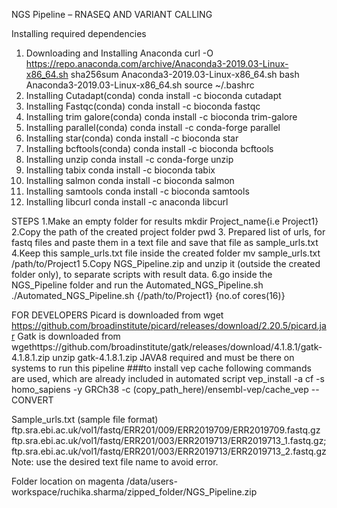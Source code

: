 ﻿
NGS Pipeline – RNASEQ AND VARIANT CALLING

Installing required dependencies
1. Downloading and Installing Anaconda
curl -O https://repo.anaconda.com/archive/Anaconda3-2019.03-Linux-x86_64.sh
sha256sum Anaconda3-2019.03-Linux-x86_64.sh
bash Anaconda3-2019.03-Linux-x86_64.sh
source ~/.bashrc
2. Installing Cutadapt(conda)
conda install -c bioconda cutadapt
3. Installing Fastqc(conda)
conda install -c bioconda fastqc
4. Installing trim galore(conda)
conda install -c bioconda trim-galore
5. Installing parallel(conda)
conda install -c conda-forge parallel
6. Installing star(conda)
conda install -c bioconda star
7. Installing bcftools(conda)
conda install -c bioconda bcftools
8. Installing  unzip
conda install -c conda-forge unzip
9. Installing tabix
conda install -c bioconda tabix
10. Installing salmon
conda install -c bioconda salmon
11.  Installing samtools
conda install -c bioconda samtools
12. Installing libcurl
conda install -c anaconda libcurl



STEPS
1.Make an empty folder for results
mkdir Project_name{i.e Project1}
2.Copy the path of the created project folder
pwd 
3. Prepared list of urls, for fastq files and paste them in a text file and save that file as sample_urls.txt
4.Keep this sample_urls.txt file inside the created folder
mv sample_urls.txt  /path/to/Project1
5.Copy NGS_Pipeline.zip and unzip it (outside the created folder only), to separate scripts with result data.
6.go inside the NGS_Pipeline folder and run the Automated_NGS_Pipeline.sh 
./Automated_NGS_Pipeline.sh {/path/to/Project1} {no.of cores(16)}






FOR DEVELOPERS
Picard is downloaded from wget https://github.com/broadinstitute/picard/releases/download/2.20.5/picard.jar
Gatk is downloaded from 
wgethttps://github.com/broadinstitute/gatk/releases/download/4.1.8.1/gatk-4.1.8.1.zip
unzip gatk-4.1.8.1.zip
JAVA8 required and must be there on systems to run this pipeline
###to install vep cache following commands are used, which are already included in automated script
vep_install -a cf -s homo_sapiens -y GRCh38 -c (copy_path_here)/ensembl-vep/cache_vep --CONVERT



Sample_urls.txt (sample file format)
ftp.sra.ebi.ac.uk/vol1/fastq/ERR201/009/ERR2019709/ERR2019709.fastq.gz
ftp.sra.ebi.ac.uk/vol1/fastq/ERR201/003/ERR2019713/ERR2019713_1.fastq.gz;ftp.sra.ebi.ac.uk/vol1/fastq/ERR201/003/ERR2019713/ERR2019713_2.fastq.gz
Note: use the desired text file name to avoid error.


Folder location on magenta 
/data/users-workspace/ruchika.sharma/zipped_folder/NGS_Pipeline.zip

